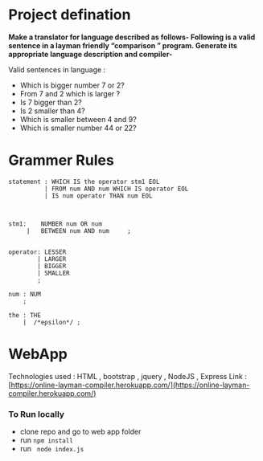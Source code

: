 
# Project defination
**Make a translator for language described as follows-
Following is a valid sentence in a layman friendly
“comparison ” program. Generate its appropriate
language description and compiler-**

Valid sentences in language :
*	Which is bigger number 7 or 2?
*	From 7 and 2 which is larger ?
*	Is 7 bigger than 2?
*	Is 2 smaller than 4?
*	Which is smaller between 4 and 9?
*	Which is smaller number 44 or 22?




# Grammer Rules
```
statement : WHICH IS the operator stm1 EOL 
          | FROM num AND num WHICH IS operator EOL  
          | IS num operator THAN num EOL  



stm1:    NUMBER num OR num
     |   BETWEEN num AND num     ;


operator: LESSER
        | LARGER
        | BIGGER
        | SMALLER
        ;

num : NUM
    ;

the : THE 
    |  /*epsilon*/ ; 

```



# WebApp
Technologies used : HTML ,  bootstrap , jquery , NodeJS , Express 
Link : [https://online-layman-compiler.herokuapp.com/](https://online-layman-compiler.herokuapp.com/)
	
###  To Run locally 
* clone repo and go to web app folder
* run  ```npm install```  
* run ``` node index.js```

